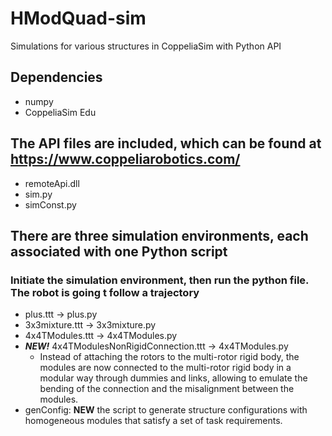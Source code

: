 # HModQuad-sim
Simulations for various structures in CoppeliaSim with Python API
## Dependencies
* numpy
* CoppeliaSim Edu

## The API files are included, which can be found at https://www.coppeliarobotics.com/
* remoteApi.dll
* sim.py
* simConst.py

## There are three simulation environments, each associated with one Python script
### Initiate the simulation environment, then run the python file. The robot is going t follow a trajectory
* plus.ttt -> plus.py
* 3x3mixture.ttt -> 3x3mixture.py
* 4x4TModules.ttt -> 4x4TModules.py
* ***NEW!*** 4x4TModulesNonRigidConnection.ttt -> 4x4TModules.py 
  * Instead of attaching the rotors to the multi-rotor rigid body, the modules are now connected to the multi-rotor rigid body in a modular way through dummies and links, allowing to emulate the bending of the connection and the misalignment between the modules.
* genConfig: **NEW** the script to generate structure configurations with homogeneous modules that satisfy 
a set of task requirements.
